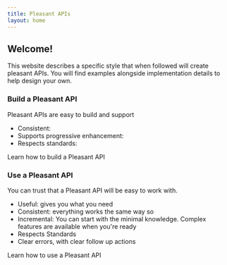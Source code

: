 ```yaml
---
title: Pleasant APIs
layout: home
---
```


## Welcome!

This website describes a specific style that when followed will create pleasant APIs. You will find examples alongside implementation details to help design your own.


### Build a Pleasant API
Pleasant APIs are easy to build and support
 - Consistent:
 - Supports progressive enhancement: 
 - Respects standards: 

Learn how to build a Pleasant API



### Use a Pleasant API
You can trust that a Pleasant API will be easy to work with.
 - Useful: gives you what you need
 - Consistent: everything works the same way so 
 - Incremental: You can start with the minimal knowledge. Complex features are available when you're ready
 - Respects Standards
 - Clear errors, with clear follow up actions


Learn how to use a Pleasant API
